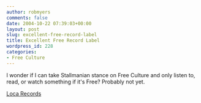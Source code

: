 ```yaml
---
author: robmyers
comments: false
date: 2004-10-22 07:39:03+00:00
layout: post
slug: excellent-free-record-label
title: Excellent Free Record Label
wordpress_id: 228
categories:
- Free Culture
---
```


I wonder if I can take Stallmanian stance on Free Culture and only listen to, read, or watch something if it's Free? Probably not yet.  
  
[Loca Records](http://www.locarecords.com/)

  


